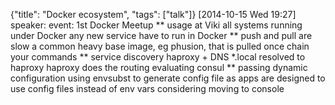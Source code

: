 {"title": "Docker ecosystem", "tags": ["talk"]}
[2014-10-15 Wed 19:27]
speaker:
event: 1st Docker Meetup
** usage at Viki
all systems running under Docker
any new service have to run in Docker
** push and pull are slow
a common heavy base image, eg phusion, that is pulled once
chain your commands
** service discovery
haproxy + DNS
*.local resolved to haproxy
haproxy does the routing
evaluating consul
** passing dynamic configuration
using envsubst to generate config file as apps are designed to use
config files instead of env vars
considering moving to console
